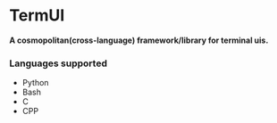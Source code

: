 # TermUI

**A cosmopolitan(cross-language) framework/library for terminal uis.**

### Languages supported
* Python
* Bash
* C
* CPP